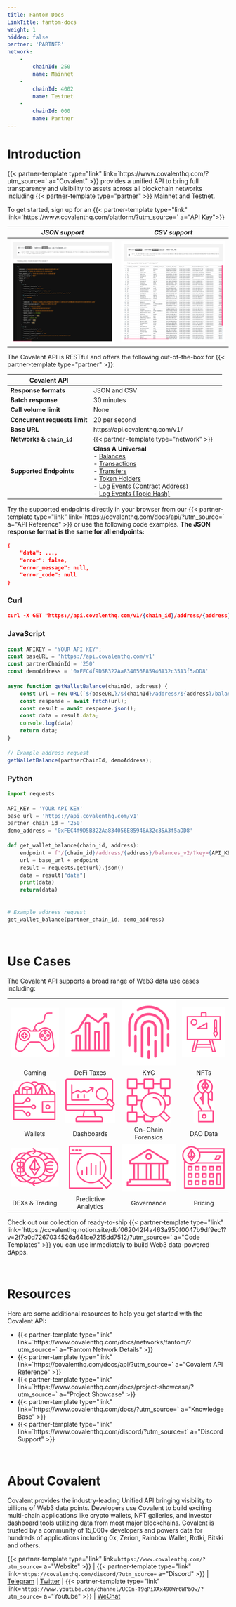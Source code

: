 ```yaml
---
title: Fantom Docs
LinkTitle: fantom-docs
weight: 1
hidden: false
partner: 'PARTNER'
network: 
    -
        chainId: 250
        name: Mainnet
    -
        chainId: 4002
        name: Testnet
    -
        chainId: 000
        name: Partner
---
```


# Introduction



<!-- [Covalent](https://www.covalenthq.com/?utm_source=fantom&utm_medium=docs) provides a unified API to bring full transparency and visibility to assets across all blockchain networks including Fantom's Mainnet and Testnet. -->

<p>
    <span>{{< partner-template type="link" link=`https://www.covalenthq.com/?utm_source=` a="Covalent" >}}</span>
    provides a unified API to bring full transparency and visibility to assets across all blockchain networks including {{< partner-template type="partner" >}} Mainnet and Testnet.
</p>

<p>
    To get started, sign up for an
    <span>{{< partner-template type="link" link=`https://www.covalenthq.com/platform/?utm_source=` a="API Key">}}</span>
</p>

<!-- To get started, sign up for an [**API Key**](https://www.covalenthq.com/platform/?utm_source=fantom&utm_medium=docs).  -->

|   *JSON support*    | *CSV support* |
| :-----------: | :-----------: |
| ![Developer Mode](./images/developer_mode.jpg) | ![Analyst Mode](./images/analyst_mode.jpg)|

The Covalent API is RESTful and offers the following out-of-the-box for {{< partner-template type="partner" >}}:

<!-- | **Covalent API** |         |
| ----------- | ----------- |
| **Response formats** | JSON and CSV |
| **Real time response** | 2 blocks |
| **Batch response** | 30 minutes |
| **Call volume limit** | None |
| **Concurrent requests limit** | 20 per second |
| **Base URL** | https://api.covalenthq.com/v1/|
| **Networks & `chain_id`** | Mainnet - `250` <br> Testnet - `4002`|
| **Supported Endpoints** | **Class A Universal** <br>- [Balances](https://www.covalenthq.com/docs/api/#/0/Class-A/Get-token-balances-for-address/lng=en) <br> - [Transactions](https://www.covalenthq.com/docs/api/#/0/Class-A/Get-transactions-for-address/lng=en) <br> - [Transfers](https://www.covalenthq.com/docs/api/#/0/Class-A/Get-a-block/lng=en) <br> - [Token Holders](https://www.covalenthq.com/docs/api/#/0/Class-A/Get-token-holders-as-of-any-block-height/lng=en) <br> - [Log Events (Contract Address)](https://www.covalenthq.com/docs/api/#/0/Class-A/Get-log-events-by-contract-address/lng=en) <br> - [Log Events (Topic Hash)](https://www.covalenthq.com/docs/api/#/0/Class-A/Get-log-events-by-topic-hash%28es%29/lng=en) -->

<table>
    <thead>
        <th>Covalent API</th>
        <th></th>
        <th></th>
    </thead>
    <tr>
        <td><b>Response formats</b></td>
        <td>JSON and CSV</td>
    </tr>
        <tr>
        <td><b>Batch response</b></td>
        <td>30 minutes</td>
    </tr>
        <tr>
        <td><b>Call volume limit</b></td>
        <td>None</td>
    </tr>
        <tr>
        <td><b>Concurrent requests limit</b></td>
        <td>20 per second</td>
    </tr>
        <tr>
        <td><b>Base URL</b></td>
        <td>https://api.covalenthq.com/v1/</td>
    </tr>
        <tr>
        <td><b>Networks & <span><code>chain_id</code></span></b></td>
        <td>{{< partner-template type="network" >}}</td>
    </tr>
        <tr>
        <td><b>Supported Endpoints</b></td>
        <td>
            <b>Class A Universal</b><br>
            <span>- <a href="https://www.covalenthq.com/docs/api/#/0/Class-A/Get-token-balances-for-address/lng=en">Balances</a></span><br>
            <span>- <a href="https://www.covalenthq.com/docs/api/#/0/Class-A/Get-transactions-for-address/lng=en">Transactions</a></span><br>
            <span>- <a href="https://www.covalenthq.com/docs/api/#/0/Class-A/Get-a-block/lng=en">Transfers</a></span><br>
            <span>- <a href="https://www.covalenthq.com/docs/api/#/0/Class-A/Get-token-holders-as-of-any-block-height/lng=en">Token Holders</a></span><br>
            <span>- <a href="https://www.covalenthq.com/docs/api/#/0/Class-A/Get-log-events-by-contract-address/lng=en">Log Events (Contract Address)</a></span><br>
            <span>- <a href="https://www.covalenthq.com/docs/api/#/0/Class-A/Get-log-events-by-topic-hash%28es%29/lng=en">Log Events (Topic Hash)</a></span>
        </td>
    </tr>
</table>
<!-- 
Try the supported endpoints directly in your browser from our [API Reference](https://covalenthq.com/docs/api/?utm_source=fantom&utm_medium=docs) or use the following code examples. **The JSON response format is the same for all endpoints:** -->

<p>
    Try the supported endpoints directly in your browser from our
    <span>{{< partner-template type="link" link=`https://covalenthq.com/docs/api/?utm_source=` a="API Reference" >}}</span>
    or use the following code examples.
    <b>The JSON response format is the same for all endpoints:</b>
</p>

```json
❴ 
    "data": ..., 
    "error": false,
    "error_message": null,
    "error_code": null
❵
```

### Curl
```json
curl -X GET "https://api.covalenthq.com/v1/{chain_id}/address/{address}/balances_v2/?key={YOUR API KEY}" -H "Accept: application/json"
```

### JavaScript
```javascript
const APIKEY = 'YOUR API KEY';
const baseURL = 'https://api.covalenthq.com/v1'
const partnerChainId = '250'
const demoAddress = '0xFEC4f9D5B322Aa834056E85946A32c35A3f5aDD8'

async function getWalletBalance(chainId, address) {
    const url = new URL(`${baseURL}/${chainId}/address/${address}/balances_v2/?key=${APIKEY}`);
    const response = await fetch(url);
    const result = await response.json();
    const data = result.data;
    console.log(data)
    return data;
}

// Example address request
getWalletBalance(partnerChainId, demoAddress);
```

### Python
```python
import requests

API_KEY = 'YOUR API KEY'
base_url = 'https://api.covalenthq.com/v1'
partner_chain_id = '250'
demo_address = '0xFEC4f9D5B322Aa834056E85946A32c35A3f5aDD8'

def get_wallet_balance(chain_id, address):
    endpoint = f'/{chain_id}/address/{address}/balances_v2/?key={API_KEY}'
    url = base_url + endpoint
    result = requests.get(url).json()
    data = result["data"]
    print(data)
    return(data)


# Example address request
get_wallet_balance(partner_chain_id, demo_address)
```

&nbsp;
# Use Cases
The Covalent API supports a broad range of Web3 data use cases including:

| | | | |
| :-----------: | :-----------: | :-----------: | :-----------: |
| ![Gaming](./images/gaming.png) | ![DeFi](./images/defi.png) | ![KYC](./images/kyc.png)| ![NFT](./images/nft_icon.png)|
| Gaming| DeFi Taxes | KYC | NFTs |
| ![Wallets](./images/wallets.png) | ![Dashboards](./images/dashboards.png) | ![On-Chain Forensics](./images/forensics.png)| ![DAO](./images/dao.png)|
| Wallets| Dashboards | On-Chain Forensics | DAO Data |
| ![Trading](./images/trading.png) | ![Predictions](./images/predictions.png) | ![Governance](./images/governance.png)| ![Pricing](./images/pricing.png)|
| DEXs & Trading| Predictive Analytics| Governance | Pricing |

<!-- 
Check out our collection of ready-to-ship [**Code Templates**](https://covalenthq.notion.site/dbf062042f4a463a950f0047b9df9ec1?v=2f7a0d7267034526a641ce7215dd7512/?utm_source=fantom&utm_medium=docs) you can use immediately to build Web3 data-powered dApps. -->

<p>
    Check out our collection of ready-to-ship
    <span>{{< partner-template type="link" link=`https://covalenthq.notion.site/dbf062042f4a463a950f0047b9df9ec1?v=2f7a0d7267034526a641ce7215dd7512/?utm_source=` a="Code Templates" >}}</span>
    you can use immediately to build Web3 data-powered dApps.
</p>

&nbsp;
# Resources
<!-- Here are some additional resources to help you get started with the Covalent API:
- [Fantom Network Details](https://www.covalenthq.com/docs/networks/fantom/?utm_source=fantom&utm_medium=docs)
- [Covalent API Reference](https://covalenthq.com/docs/api/?utm_source=fantom&utm_medium=docs)
- [Project Showcase](https://www.covalenthq.com/docs/project-showcase/?utm_source=fantom&utm_medium=docs)
- [Knowledge Base](https://www.covalenthq.com/docs/?utm_source=fantom&utm_medium=docs)
- [Discord Support](https://www.covalenthq.com/discord/?utm_source=fantom&utm_medium=docs) -->

Here are some additional resources to help you get started with the Covalent API:
<ul>
    <li>
        {{< partner-template type="link" link=`https://www.covalenthq.com/docs/networks/fantom/?utm_source=` a="Fantom Network Details" >}}
    </li>
    <li>
        {{< partner-template type="link" link=`https://covalenthq.com/docs/api/?utm_source=` a="Covalent API Reference" >}}
    </li>
    <li>
        {{< partner-template type="link" link=`https://www.covalenthq.com/docs/project-showcase/?utm_source=` a="Project Showcase" >}}
    </li>
    <li>
        {{< partner-template type="link" link=`https://www.covalenthq.com/docs/?utm_source=` a="Knowledge Base" >}}
    </li>
    <li>
        {{< partner-template type="link" link=`https://www.covalenthq.com/discord/?utm_source=t` a="Discord Support" >}}
    </li>
</ul>

&nbsp;
# About Covalent
Covalent provides the industry-leading Unified API bringing visibility to billions of Web3 data points. Developers use Covalent to build exciting multi-chain applications like crypto wallets, NFT galleries, and investor dashboard tools utilizing data from most major blockchains. Covalent is trusted by a community of 15,000+ developers and powers data for hundreds of applications including 0x, Zerion, Rainbow Wallet, Rotki, Bitski and others.

<!-- [Website](https://www.covalenthq.com/?utm_source=fantom&utm_medium=docs) | [Discord](https://covalenthq.com/discord/?utm_source=fantom&utm_medium=docs) | [Telegram](https://t.me/CovalentHQ) | [Twitter](https://twitter.com/covalent_hq) | [YouTube](https://www.youtube.com/channel/UCGn-T9qPiXAx490Wr6WPbOw/?utm_source=fantom&utm_medium=docs) | [WeChat](https://mp.weixin.qq.com/s?__biz=MzU0MzY5ODMzMg==&mid=2247483899&idx=1&sn=9c1d4df3acc04bc35c429b244307d3c7&chksm=fb063d08cc71b41e2da96b4747513acf2ab9182babe57c135e4a7d1fef9255eb3b310217835c&token=2144505038&lang=zh_CN#rd) -->


 {{< partner-template type="link" link=`https://www.covalenthq.com/?utm_source=` a="Website" >}} | {{< partner-template type="link" link=`https://covalenthq.com/discord/?utm_source=` a="Discord" >}} | <a href="https://t.me/CovalentHQ">Telegram</a> | <a href="https://twitter.com/covalent_hq">Twitter</a> | {{< partner-template type="link" link=`https://www.youtube.com/channel/UCGn-T9qPiXAx490Wr6WPbOw/?utm_source=` a="Youtube" >}} |  <a href="https://mp.weixin.qq.com/s?__biz=MzU0MzY5ODMzMg==&mid=2247483899&idx=1&sn=9c1d4df3acc04bc35c429b244307d3c7&chksm=fb063d08cc71b41e2da96b4747513acf2ab9182babe57c135e4a7d1fef9255eb3b310217835c&token=2144505038&lang=zh_CN#rd">WeChat</a>

